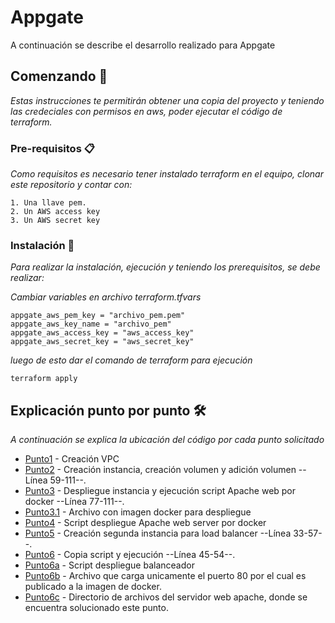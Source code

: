 # Appgate 

A continuación se describe el desarrollo realizado para Appgate

## Comenzando 🚀

_Estas instrucciones te permitirán obtener una copia del proyecto y teniendo las credeciales con permisos en aws, poder ejecutar el código de terraform._

### Pre-requisitos 📋

_Como requisitos es necesario tener instalado terraform en el equipo, clonar este repositorio y contar con:_

```
1. Una llave pem.
2. Un AWS access key
3. Un AWS secret key
```

### Instalación 🔧

_Para realizar la instalación, ejecución y teniendo los prerequisitos, se debe realizar:_

_Cambiar variables en archivo terraform.tfvars_

```
appgate_aws_pem_key = "archivo_pem.pem"
appgate_aws_key_name = "archivo_pem"
appgate_aws_access_key = "aws_access_key"
appgate_aws_secret_key = "aws_secret_key"
```

_luego de esto dar el comando de terraform para ejecución_

```
terraform apply
```

## Explicación punto por punto 🛠️

_A continuación se explica la ubicación del código por cada punto solicitado_

* [Punto1](https://github.com/jimmymoto/appgate/appgate-vpc-jaime-martinez.tf) - Creación VPC
* [Punto2](https://github.com/jimmymoto/appgate/appgate-instance-jaime-martinez.tf) - Creación instancia, creación volumen y adición volumen --Línea 59-111--.
* [Punto3](https://github.com/jimmymoto/appgate/appgate-instance-jaime-martinez.tf) - Despliegue instancia y ejecución script Apache web por docker --Línea 77-111--.
* [Punto3.1](https://github.com/jimmymoto/appgate/utils/docker-compose.yml) - Archivo con imagen docker para despliegue
* [Punto4](https://github.com/jimmymoto/appgate/scripts/tf-appgate-instance-web-script.sh) - Script despliegue Apache web server por docker
* [Punto5](https://github.com/jimmymoto/appgate/appgate-instance-jaime-martinez.tf) - Creación segunda instancia para load balancer --Línea 33-57--.
* [Punto6](https://github.com/jimmymoto/appgate/appgate-instance-jaime-martinez.tf) - Copia script y ejecución --Línea 45-54--.
* [Punto6a](https://github.com/jimmymoto/appgate/scripts/tf-appgate-balanceador-script.sh) - Script despliegue balanceador
* [Punto6b](https://github.com/jimmymoto/appgate/utils/docker-compose.yml) - Archivo que carga unicamente el puerto 80 por el cual es publicado a la imagen de docker.
* [Punto6c](https://github.com/jimmymoto/appgate/html) - Directorio de archivos del servidor web apache, donde se encuentra solucionado este punto.